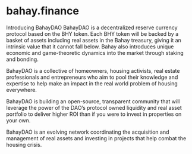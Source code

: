 # bahay.finance

Introducing BahayDAO
BahayDAO is a decentralized reserve currency protocol based on the BHY token. Each BHY token will be backed by a basket of assets including real assets in the Bahay treasury, giving it an intrinsic value that it cannot fall below. Bahay also introduces unique economic and game-theoretic dynamics into the market through staking and bonding. 

BahayDAO is a collective of homeowners, housing activists, real estate professionals and entrepreneurs who aim to pool their knowledge and expertise to help make an impact in the real world problem of housing everywhere.

BahayDAO is building an open-source, transparent community that will leverage the power of the DAO’s protocol owned liquidity and real asset portfolio to deliver higher ROI than if you were to invest in properties on your own. 

BahayDAO is an evolving network coordinating the acquisition and management of real assets and investing in projects that help combat the housing crisis.
